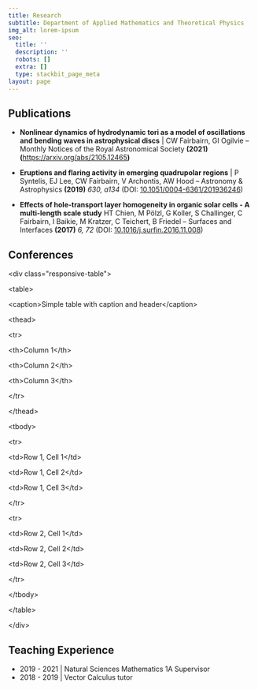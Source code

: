 ```yaml
---
title: Research
subtitle: Department of Applied Mathematics and Theoretical Physics
img_alt: lorem-ipsum
seo:
  title: ''
  description: ''
  robots: []
  extra: []
  type: stackbit_page_meta
layout: page
---
```

## Publications

*   **Nonlinear dynamics of hydrodynamic tori as a model of oscillations and bending waves in astrophysical discs** | CW Fairbairn, GI Ogilvie – Monthly Notices of the Royal Astronomical Society **(2021) (**<https://arxiv.org/abs/2105.12465>**)**

*   **Eruptions and flaring activity in emerging quadrupolar regions** | P Syntelis, EJ Lee, CW Fairbairn, V Archontis, AW Hood – Astronomy & Astrophysics **(2019)** *630, a134* (DOI: [10.1051/0004-6361/201936246](http://dx.doi.org/10.1051/0004-6361/201936246))

*   **Effects of hole-transport layer homogeneity in organic solar cells - A multi-length scale study**   HT Chien, M Pölzl, G Koller, S Challinger, C Fairbairn, I Baikie, M Kratzer, C Teichert, B Friedel – Surfaces and Interfaces **(2017)** *6, 72* (DOI: [10.1016/j.surfin.2016.11.008](http://dx.doi.org/10.1016/j.surfin.2016.11.008))

## Conferences

\<div class="responsive-table">

\<table>

\<caption>Simple table with caption and header\</caption>

\<thead>


\<tr>


\<th>Column 1\</th>


\<th>Column 2\</th>


\<th>Column 3\</th>


\</tr>


\</thead>


\<tbody>


\<tr>


\<td>Row 1, Cell 1\</td>


\<td>Row 1, Cell 2\</td>


\<td>Row 1, Cell 3\</td>


\</tr>


\<tr>


\<td>Row 2, Cell 1\</td>


\<td>Row 2, Cell 2\</td>


\<td>Row 2, Cell 3\</td>


\</tr>


\</tbody>


\</table>


\</div>

## Teaching Experience

*   2019 - 2021 | Natural Sciences Mathematics 1A Supervisor
*   2018 - 2019 | Vector Calculus tutor
